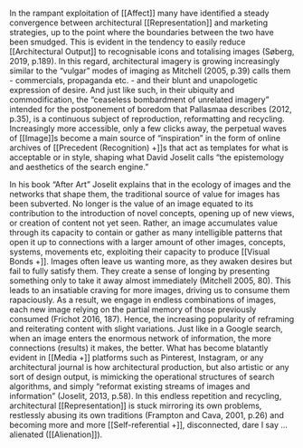 In the rampant exploitation of [[Affect]] many have identified a steady convergence between architectural [[Representation]] and marketing strategies, up to the point where the boundaries between the two have been smudged. This is evident in the tendency to easily reduce [[Architectural Output]] to recognisable icons and totalising images (Søberg, 2019, p.189). In this regard, architectural imagery is growing increasingly similar to the “vulgar” modes of imaging as Mitchell (2005, p.39) calls them - commercials, propaganda etc. - and their blunt and unapologetic expression of desire. And just like such, in their ubiquity and commodification, the “ceaseless bombardment of unrelated imagery” intended for the postponement of boredom that Pallasmaa describes (2012, p.35), is a continuous subject of reproduction, reformatting and recycling. Increasingly more accessible, only a few clicks away, the perpetual waves of [[Image]]s become a main source of “inspiration” in the form of online archives of [[Precedent (Recognition) +]]s that act as templates for what is acceptable or in style, shaping what David Joselit calls “the epistemology and aesthetics of the search engine.” 

In his book “After Art” Joselit explains that in the ecology of images  and the networks that shape them, the traditional source of value for images has been subverted. No longer is the value of an image equated to its contribution to the introduction of novel concepts, opening up of new views, or creation of content not yet seen. Rather, an image accumulates value through its capacity to contain or gather as many intelligible patterns that open it up to connections with a larger amount of other images, concepts, systems, movements etc, exploiting their capacity to produce [[Visual Bonds +]]. Images often leave us wanting more, as they awaken desires but fail to fully satisfy them. They create a sense of longing by presenting something only to take it away almost immediately (Mitchell 2005, 80). This leads to an insatiable craving for more images, driving us to consume them rapaciously. As a result, we engage in endless combinations of images, each new image relying on the partial memory of those previously consumed (Frichot 2016, 187). Hence, the increasing popularity of reframing and reiterating content with slight variations. Just like in a Google search, when an image enters the enormous network of information, the more connections (results) it makes, the better. What has become blatantly evident in [[Media +]] platforms such as Pinterest, Instagram, or any architectural journal is how architectural production, but also artistic or any sort of design output, is mimicking the operational structures of search algorithms, and simply “reformat existing streams of images and information” (Joselit, 2013, p.58). In this endless repetition and recycling, architectural [[Representation]] is stuck mirroring its own problems, restlessly abusing its own traditions (Frampton and Cava, 2001, p.26) and becoming more and more [[Self-referential +]], disconnected, dare I say ... alienated ([[Alienation]]).

